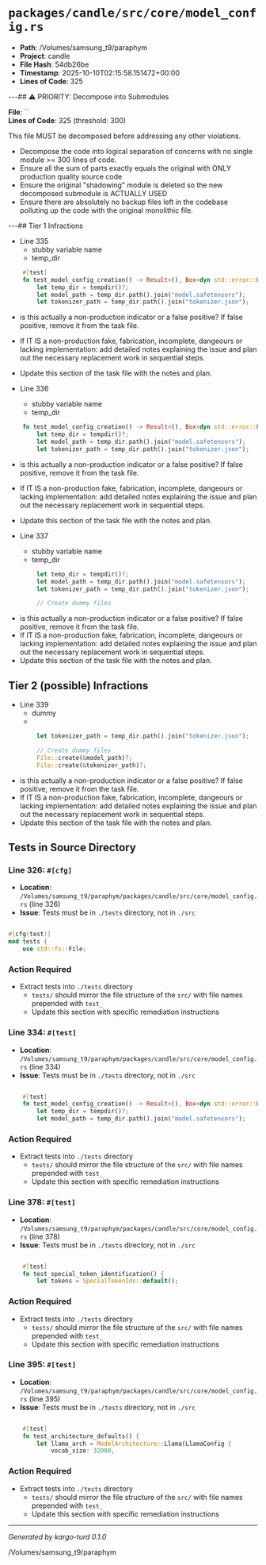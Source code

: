 # `packages/candle/src/core/model_config.rs`

- **Path**: /Volumes/samsung_t9/paraphym
- **Project**: candle
- **File Hash**: 54db26be  
- **Timestamp**: 2025-10-10T02:15:58.151472+00:00  
- **Lines of Code**: 325

---## ⚠️ PRIORITY: Decompose into Submodules

**File**: ``  
**Lines of Code**: 325 (threshold: 300)

This file MUST be decomposed before addressing any other violations.

- Decompose the code into logical separation of concerns with no single module >= 300 lines of code. 
- Ensure all the sum of parts exactly equals the original with ONLY production quality source code
- Ensure the original "shadowing" module is deleted so the new decomposed submodule is ACTUALLY USED
- Ensure there are absolutely no backup files left in the codebase polluting up the code with the original monolithic file.

---## Tier 1 Infractions 


- Line 335
  - stubby variable name
  - temp_dir

```rust
    #[test]
    fn test_model_config_creation() -> Result<(), Box<dyn std::error::Error>> {
        let temp_dir = tempdir()?;
        let model_path = temp_dir.path().join("model.safetensors");
        let tokenizer_path = temp_dir.path().join("tokenizer.json");
```

- is this actually a non-production indicator or a false positive? If false positive, remove it from the task file.
- If IT IS a non-production fake, fabrication, incomplete, dangeours or lacking implementation: add detailed notes explaining the issue and plan out the necessary replacement work in sequential steps. 
- Update this section of the task file with the notes and plan.


- Line 336
  - stubby variable name
  - temp_dir

```rust
    fn test_model_config_creation() -> Result<(), Box<dyn std::error::Error>> {
        let temp_dir = tempdir()?;
        let model_path = temp_dir.path().join("model.safetensors");
        let tokenizer_path = temp_dir.path().join("tokenizer.json");

```

- is this actually a non-production indicator or a false positive? If false positive, remove it from the task file.
- If IT IS a non-production fake, fabrication, incomplete, dangeours or lacking implementation: add detailed notes explaining the issue and plan out the necessary replacement work in sequential steps. 
- Update this section of the task file with the notes and plan.


- Line 337
  - stubby variable name
  - temp_dir

```rust
        let temp_dir = tempdir()?;
        let model_path = temp_dir.path().join("model.safetensors");
        let tokenizer_path = temp_dir.path().join("tokenizer.json");

        // Create dummy files
```

- is this actually a non-production indicator or a false positive? If false positive, remove it from the task file.
- If IT IS a non-production fake, fabrication, incomplete, dangeours or lacking implementation: add detailed notes explaining the issue and plan out the necessary replacement work in sequential steps. 
- Update this section of the task file with the notes and plan.

## Tier 2 (possible) Infractions 


- Line 339
  - dummy
  - 

```rust
        let tokenizer_path = temp_dir.path().join("tokenizer.json");

        // Create dummy files
        File::create(&model_path)?;
        File::create(&tokenizer_path)?;
```

- is this actually a non-production indicator or a false positive? If false positive, remove it from the task file.
- If IT IS a non-production fake, fabrication, incomplete, dangeours or lacking implementation: add detailed notes explaining the issue and plan out the necessary replacement work in sequential steps. 
- Update this section of the task file with the notes and plan.

## Tests in Source Directory


### Line 326: `#[cfg]`

- **Location**: `/Volumes/samsung_t9/paraphym/packages/candle/src/core/model_config.rs` (line 326)
- **Issue**: Tests must be in `./tests` directory, not in `./src`

```rust

#[cfg(test)]
mod tests {
    use std::fs::File;

```

### Action Required

- Extract tests into `./tests` directory
  - `tests/` should mirror the file structure of the `src/` with file names prepended with `test_`
  - Update this section with specific remediation instructions
  


### Line 334: `#[test]`

- **Location**: `/Volumes/samsung_t9/paraphym/packages/candle/src/core/model_config.rs` (line 334)
- **Issue**: Tests must be in `./tests` directory, not in `./src`

```rust

    #[test]
    fn test_model_config_creation() -> Result<(), Box<dyn std::error::Error>> {
        let temp_dir = tempdir()?;
        let model_path = temp_dir.path().join("model.safetensors");
```

### Action Required

- Extract tests into `./tests` directory
  - `tests/` should mirror the file structure of the `src/` with file names prepended with `test_`
  - Update this section with specific remediation instructions
  


### Line 378: `#[test]`

- **Location**: `/Volumes/samsung_t9/paraphym/packages/candle/src/core/model_config.rs` (line 378)
- **Issue**: Tests must be in `./tests` directory, not in `./src`

```rust

    #[test]
    fn test_special_token_identification() {
        let tokens = SpecialTokenIds::default();

```

### Action Required

- Extract tests into `./tests` directory
  - `tests/` should mirror the file structure of the `src/` with file names prepended with `test_`
  - Update this section with specific remediation instructions
  


### Line 395: `#[test]`

- **Location**: `/Volumes/samsung_t9/paraphym/packages/candle/src/core/model_config.rs` (line 395)
- **Issue**: Tests must be in `./tests` directory, not in `./src`

```rust

    #[test]
    fn test_architecture_defaults() {
        let llama_arch = ModelArchitecture::Llama(LlamaConfig {
            vocab_size: 32000,
```

### Action Required

- Extract tests into `./tests` directory
  - `tests/` should mirror the file structure of the `src/` with file names prepended with `test_`
  - Update this section with specific remediation instructions
  

---

*Generated by kargo-turd 0.1.0*

/Volumes/samsung_t9/paraphym